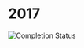 # 2017

![Completion Status](https://img.shields.io/endpoint?url=https://raw.githubusercontent.com/Nyaaa/advent-of-code/master/2017/badge.json)
